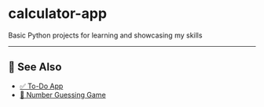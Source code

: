# calculator-app
Basic Python projects for learning and showcasing my skills


---

## 🔗 See Also

- [✅ To-Do App](https://github.com/A10Xx/todo-app)
- [🎯 Number Guessing Game](https://github.com/A10Xx/number-guessing-game)
